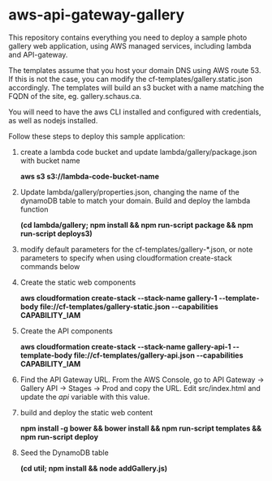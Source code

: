 # aws-api-gateway-gallery
This repository contains everything you need to deploy a sample photo gallery web application,
using AWS managed services, including lambda and API-gateway.

The templates assume that you host your domain DNS using AWS route 53.  If this is not the case,
you can modify the cf-templates/gallery.static.json accordingly.  The templates will build an s3
bucket with a name matching the FQDN of the site, eg. gallery.schaus.ca.

You will need to have the aws CLI installed and configured with credentials, as well as nodejs installed.

Follow these steps to deploy this sample application:

1. create a lambda code bucket and update lambda/gallery/package.json with bucket name

    **aws s3 s3://lambda-code-bucket-name**

1. Update lambda/gallery/properties.json, changing the name of the dynamoDB table to match your domain.  Build and deploy the lambda function

    **(cd lambda/gallery; npm install && npm run-script package && npm run-script deploys3)**

1. modify default parameters for the cf-templates/gallery-*.json, or note parameters to specify when using cloudformation create-stack commands below

1. Create the static web components

    **aws cloudformation create-stack --stack-name gallery-1 --template-body file://cf-templates/gallery-static.json --capabilities CAPABILITY_IAM**
    
1. Create the API components

    **aws cloudformation create-stack --stack-name gallery-api-1 --template-body file://cf-templates/gallery-api.json --capabilities CAPABILITY_IAM**
    
1. Find the API Gateway URL.  From the AWS Console, go to API Gateway -> Gallery API -> Stages -> Prod and copy the URL.  Edit src/index.html and update the *api* variable with this value.

1. build and deploy the static web content

    **npm install -g bower && bower install && npm run-script templates && npm run-script deploy**

1. Seed the DynamoDB table

    **(cd util; npm install && node addGallery.js)**
    
